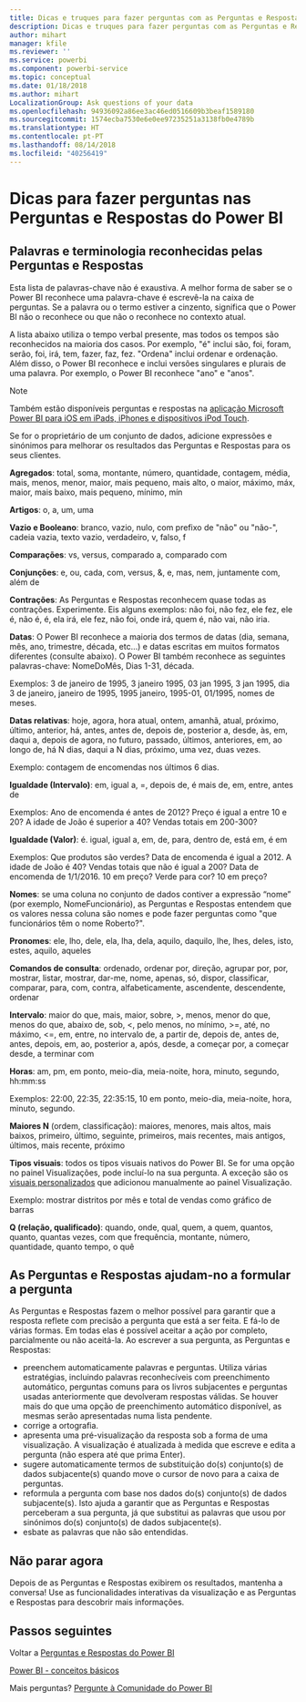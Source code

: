 ```yaml
---
title: Dicas e truques para fazer perguntas com as Perguntas e Respostas do Power BI
description: Dicas e truques para fazer perguntas com as Perguntas e Respostas do Power BI
author: mihart
manager: kfile
ms.reviewer: ''
ms.service: powerbi
ms.component: powerbi-service
ms.topic: conceptual
ms.date: 01/18/2018
ms.author: mihart
LocalizationGroup: Ask questions of your data
ms.openlocfilehash: 94936092a86ee3ac46ed0516609b3beaf1589180
ms.sourcegitcommit: 1574ecba7530e6e0ee97235251a3138fb0e4789b
ms.translationtype: HT
ms.contentlocale: pt-PT
ms.lasthandoff: 08/14/2018
ms.locfileid: "40256419"
---
```

# <a name="tips-for-asking-questions-in-power-bi-qa"></a>Dicas para fazer perguntas nas Perguntas e Respostas do Power BI
## <a name="words-and-terminology-that-qa-recognizes"></a>Palavras e terminologia reconhecidas pelas Perguntas e Respostas
Esta lista de palavras-chave não é exaustiva.  A melhor forma de saber se o Power BI reconhece uma palavra-chave é escrevê-la na caixa de perguntas.  Se a palavra ou o termo estiver a cinzento, significa que o Power BI não o reconhece ou que não o reconhece no contexto atual.

A lista abaixo utiliza o tempo verbal presente, mas todos os tempos são reconhecidos na maioria dos casos. Por exemplo, "é" inclui são, foi, foram, serão, foi, irá, tem, fazer, faz, fez.  "Ordena" inclui ordenar e ordenação.  Além disso, o Power BI reconhece e inclui versões singulares e plurais de uma palavra. Por exemplo, o Power BI reconhece "ano" e "anos".

> [!NOTE]
> Também estão disponíveis perguntas e respostas na [aplicação Microsoft Power BI para iOS em iPads, iPhones e dispositivos iPod Touch](mobile-apps-ios-qna.md).
> 
> 

Se for o proprietário de um conjunto de dados, adicione expressões e sinónimos para melhorar os resultados das Perguntas e Respostas para os seus clientes.

**Agregados**: total, soma, montante, número, quantidade, contagem, média, mais, menos, menor, maior, mais pequeno, mais alto, o maior, máximo, máx, maior, mais baixo, mais pequeno, mínimo, mín

**Artigos**: o, a, um, uma

**Vazio e Booleano**: branco, vazio, nulo, com prefixo de "não" ou "não-", cadeia vazia, texto vazio, verdadeiro, v, falso, f

**Comparações**: vs, versus, comparado a, comparado com

**Conjunções**: e, ou, cada, com, versus, &, e, mas, nem, juntamente com, além de

**Contrações**: As Perguntas e Respostas reconhecem quase todas as contrações. Experimente.  Eis alguns exemplos: não foi, não fez, ele fez, ele é, não é, é, ela irá, ele fez, não foi, onde irá, quem é, não vai, não iria.

**Datas**: O Power BI reconhece a maioria dos termos de datas (dia, semana, mês, ano, trimestre, década, etc...) e datas escritas em muitos formatos diferentes (consulte abaixo). O Power BI também reconhece as seguintes palavras-chave: NomeDoMês, Dias 1-31, década.

Exemplos: 3 de janeiro de 1995, 3 janeiro 1995, 03 jan 1995, 3 jan 1995, dia 3 de janeiro, janeiro de 1995, 1995 janeiro, 1995-01, 01/1995, nomes de meses.

**Datas relativas**: hoje, agora, hora atual, ontem, amanhã, atual, próximo, último, anterior, há, antes, antes de, depois de, posterior a, desde, às, em, daqui a, depois de agora, no futuro, passado, últimos, anteriores, em, ao longo de, há N dias, daqui a N dias, próximo, uma vez, duas vezes.

Exemplo: contagem de encomendas nos últimos 6 dias.

**Igualdade (Intervalo)**: em, igual a, =, depois de, é mais de, em, entre, antes de

Exemplos: Ano de encomenda é antes de 2012? Preço é igual a entre 10 e 20? A idade de João é superior a 40? Vendas totais em 200-300?

**Igualdade (Valor)**: é. igual, igual a, em, de, para, dentro de, está em, é em

Exemplos: Que produtos são verdes? Data de encomenda é igual a 2012. A idade de João é 40? Vendas totais que não é igual a 200? Data de encomenda de 1/1/2016. 10 em preço? Verde para cor? 10 em preço?

**Nomes**: se uma coluna no conjunto de dados contiver a expressão “nome” (por exemplo, NomeFuncionário), as Perguntas e Respostas entendem que os valores nessa coluna são nomes e pode fazer perguntas como "que funcionários têm o nome Roberto?".

**Pronomes**: ele, lho, dele, ela, lha, dela, aquilo, daquilo, lhe, lhes, deles, isto, estes, aquilo, aqueles

**Comandos de consulta**: ordenado, ordenar por, direção, agrupar por, por, mostrar, listar, mostrar, dar-me, nome, apenas, só, dispor, classificar, comparar, para, com, contra, alfabeticamente, ascendente, descendente, ordenar

**Intervalo**: maior do que, mais, maior, sobre, >, menos, menor do que, menos do que, abaixo de, sob, <, pelo menos, no mínimo, >=, até, no máximo, <=, em, entre, no intervalo de, a partir de, depois de, antes de, antes, depois, em, ao, posterior a, após, desde, a começar por, a começar desde, a terminar com

**Horas**: am, pm, em ponto, meio-dia, meia-noite, hora, minuto, segundo, hh:mm:ss

Exemplos: 22:00, 22:35, 22:35:15, 10 em ponto, meio-dia, meia-noite, hora, minuto, segundo.

**Maiores N** (ordem, classificação): maiores, menores, mais altos, mais baixos, primeiro, último, seguinte, primeiros, mais recentes, mais antigos, últimos, mais recente, próximo

**Tipos visuais**: todos os tipos visuais nativos do Power BI.  Se for uma opção no painel Visualizações, pode incluí-lo na sua pergunta.  A exceção são os [visuais personalizados](power-bi-custom-visuals.md) que adicionou manualmente ao painel Visualização.

Exemplo: mostrar distritos por mês e total de vendas como gráfico de barras

**Q (relação, qualificado)**: quando, onde, qual, quem, a quem, quantos, quanto, quantas vezes, com que frequência, montante, número, quantidade, quanto tempo, o quê

## <a name="qa-helps-you-phrase-the-question"></a>As Perguntas e Respostas ajudam-no a formular a pergunta
As Perguntas e Respostas fazem o melhor possível para garantir que a resposta reflete com precisão a pergunta que está a ser feita. E fá-lo de várias formas. Em todas elas é possível aceitar a ação por completo, parcialmente ou não aceitá-la. Ao escrever a sua pergunta, as Perguntas e Respostas:

* preenchem automaticamente palavras e perguntas. Utiliza várias estratégias, incluindo palavras reconhecíveis com preenchimento automático, perguntas comuns para os livros subjacentes e perguntas usadas anteriormente que devolveram respostas válidas. Se houver mais do que uma opção de preenchimento automático disponível, as mesmas serão apresentadas numa lista pendente.
* corrige a ortografia.
* apresenta uma pré-visualização da resposta sob a forma de uma visualização. A visualização é atualizada à medida que escreve e edita a pergunta (não espera até que prima Enter).
* sugere automaticamente termos de substituição do(s) conjunto(s) de dados subjacente(s) quando move o cursor de novo para a caixa de perguntas.
* reformula a pergunta com base nos dados do(s) conjunto(s) de dados subjacente(s). Isto ajuda a garantir que as Perguntas e Respostas perceberam a sua pergunta, já que substitui as palavras que usou por sinónimos do(s) conjunto(s) de dados subjacente(s).
* esbate as palavras que não são entendidas.

## <a name="dont-stop-now"></a>Não parar agora
Depois de as Perguntas e Respostas exibirem os resultados, mantenha a conversa! Use as funcionalidades interativas da visualização e as Perguntas e Respostas para descobrir mais informações.

## <a name="next-steps"></a>Passos seguintes
Voltar a [Perguntas e Respostas do Power BI](power-bi-q-and-a.md)  

[Power BI - conceitos básicos](service-basic-concepts.md)  

Mais perguntas? [Pergunte à Comunidade do Power BI](http://community.powerbi.com/)

